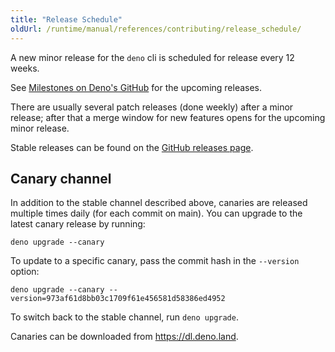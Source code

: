 ```yaml
---
title: "Release Schedule"
oldUrl: /runtime/manual/references/contributing/release_schedule/
---
```


A new minor release for the `deno` cli is scheduled for release every 12 weeks.

See [Milestones on Deno's GitHub](https://github.com/denoland/deno/milestones)
for the upcoming releases.

There are usually several patch releases (done weekly) after a minor release;
after that a merge window for new features opens for the upcoming minor release.

Stable releases can be found on the
[GitHub releases page](https://github.com/denoland/deno/releases).

## Canary channel

In addition to the stable channel described above, canaries are released
multiple times daily (for each commit on main). You can upgrade to the latest
canary release by running:

```console
deno upgrade --canary
```

To update to a specific canary, pass the commit hash in the `--version` option:

```console
deno upgrade --canary --version=973af61d8bb03c1709f61e456581d58386ed4952
```

To switch back to the stable channel, run `deno upgrade`.

Canaries can be downloaded from https://dl.deno.land.
